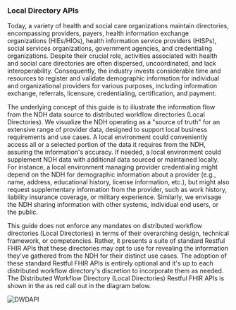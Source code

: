 ### Local Directory APIs

Today, a variety of health and social care organizations maintain directories, encompassing providers, payers, health information exchange organizations (HIEs/HIOs), health information service providers (HISPs), social services organizations, government agencies, and credentialing organizations. Despite their crucial role, activities associated with health and social care directories are often dispersed, uncoordinated, and lack interoperability. Consequently, the industry invests considerable time and resources to register and validate demographic information for individual and organizational providers for various purposes, including information exchange, referrals, licensure, credentialing, certification, and payment.

The underlying concept of this guide is to illustrate the information flow from the NDH data source to distributed workflow directories (Local Directories). We visualize the NDH operating as a "source of truth" for an extensive range of provider data, designed to support local business requirements and use cases. A local environment could conveniently access all or a selected portion of the data it requires from the NDH, assuring the information's accuracy. If needed, a local environment could supplement NDH data with additional data sourced or maintained locally. For instance, a local environment managing provider credentialing might depend on the NDH for demographic information about a provider (e.g., name, address, educational history, license information, etc.), but might also request supplementary information from the provider, such as work history, liability insurance coverage, or military experience. Similarly, we envisage the NDH sharing information with other systems, individual end users, or the public.

This guide does not enforce any mandates on distributed workflow directories (Local Directories) in terms of their overarching design, technical framework, or competencies. Rather, it presents a suite of standard Restful FHIR APIs that these directories may opt to use for revealing the information they've gathered from the NDH for their distinct use cases. The adoption of these standard Restful FHIR APIs is entirely optional and it's up to each distributed workflow directory's discretion to incorporate them as needed. The Distributed Workflow Directory (Local Directories) Restful FHIR APIs is shown in the as red call out in the diagram below.

![DWDAPI](Distributed-Workflow-Directory-API.png)

